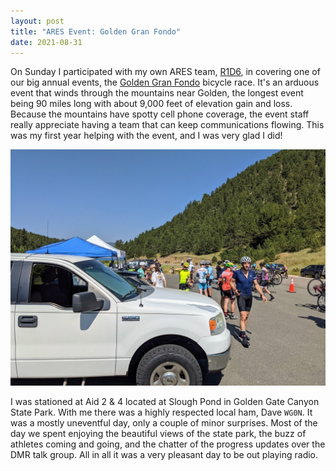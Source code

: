 ```yaml
---
layout: post
title: "ARES Event: Golden Gran Fondo"
date: 2021-08-31
---
```


On Sunday I participated with my own ARES team, [R1D6](https://www.coaresr1d6.org/), in covering one
of our big annual events, the
[Golden Gran Fondo](https://www.granfondonationalseries.com/gran-fondo-golden) bicycle race. It's an
arduous event that winds through the mountains near Golden, the longest event being 90 miles long
with about 9,000 feet of elevation gain and loss. Because the mountains have spotty cell phone
coverage, the event staff really appreciate having a team that can keep communications flowing. This
was my first year helping with the event, and I was very glad I did!

![GGF Aid 2](/assets/2021-08-29-ggf-aid2.jpg)

I was stationed at Aid 2 & 4 located at Slough Pond in Golden Gate Canyon State Park. With me there
was a highly respected local ham, Dave `WG0N`. It was a mostly uneventful day, only a couple of
minor surprises. Most of the day we spent enjoying the beautiful views of the state park, the buzz
of athletes coming and going, and the chatter of the progress updates over the DMR talk group. All
in all it was a very pleasant day to be out playing radio.
